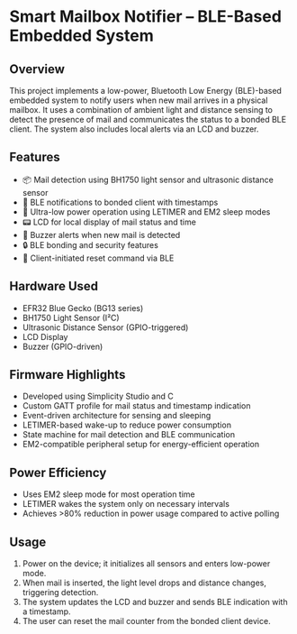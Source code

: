 

# Smart Mailbox Notifier – BLE-Based Embedded System

## Overview
This project implements a low-power, Bluetooth Low Energy (BLE)-based embedded system to notify users when new mail arrives in a physical mailbox. It uses a combination of ambient light and distance sensing to detect the presence of mail and communicates the status to a bonded BLE client. The system also includes local alerts via an LCD and buzzer.

## Features
- 📦 Mail detection using BH1750 light sensor and ultrasonic distance sensor
- 📡 BLE notifications to bonded client with timestamps
- 🔋 Ultra-low power operation using LETIMER and EM2 sleep modes
- 📟 LCD for local display of mail status and time
- 🔔 Buzzer alerts when new mail is detected
- 🔒 BLE bonding and security features
- 🔁 Client-initiated reset command via BLE

## Hardware Used
- EFR32 Blue Gecko (BG13 series)
- BH1750 Light Sensor (I²C)
- Ultrasonic Distance Sensor (GPIO-triggered)
- LCD Display
- Buzzer (GPIO-driven)

## Firmware Highlights
- Developed using Simplicity Studio and C
- Custom GATT profile for mail status and timestamp indication
- Event-driven architecture for sensing and sleeping
- LETIMER-based wake-up to reduce power consumption
- State machine for mail detection and BLE communication
- EM2-compatible peripheral setup for energy-efficient operation

## Power Efficiency
- Uses EM2 sleep mode for most operation time
- LETIMER wakes the system only on necessary intervals
- Achieves >80% reduction in power usage compared to active polling

## Usage
1. Power on the device; it initializes all sensors and enters low-power mode.
2. When mail is inserted, the light level drops and distance changes, triggering detection.
3. The system updates the LCD and buzzer and sends BLE indication with a timestamp.
4. The user can reset the mail counter from the bonded client device.



